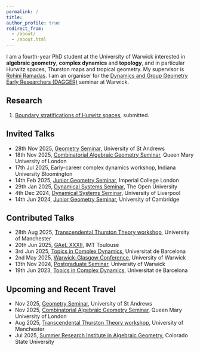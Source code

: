 ```yaml
---
permalink: /
title:
author_profile: true
redirect_from: 
  - /about/
  - /about.html
---
```


I am a fourth-year PhD student at the University of Warwick interested in **algebraic geometry**, **complex dynamics** and **topology**, and in particular Hurwitz spaces, Thurston maps and tropical geometry. My supervisor is [Rohini Ramadas](https://sites.google.com/view/rohini-ramadas/home?authuser=1). I am an organiser for the [Dynamics and Group Geometry Early Researchers (DAGGER)](https://warwick.ac.uk/fac/sci/maths/research/events/seminars/areas/dagger/) seminar at Warwick.    

## Research
1. [Boundary stratifications of Hurwitz spaces](https://arxiv.org/abs/2503.05688), submitted.

## Invited Talks
- 28th Nov 2025, [Geometry Seminar](https://www.thibaultpoiret.com/st-andrews-geometry-seminar), University of St Andrews
- 18th Nov 2025, [Combinatorial Algebraic Geometry Seminar](https://sites.google.com/view/tropical-geometric-comb/home/?authuser=1), Queen Mary University of London
- 17th Jul 2025, Early-career complex dynamics workshop, Indiana University Bloomington
- 14th Feb 2025, [Junior Geometry Seminar](https://www.imperial.ac.uk/geometry/seminars/junior-geometry-seminar/), Imperial College London
- 29th Jan 2025, [Dynamical Systems Seminar](https://sites.google.com/view/oudynamicalsystems/?authuser=1), The Open University
- 4th Dec 2024, [Dynamical Systems Seminar](https://www.liverpool.ac.uk/mathematical-sciences/research/pure-mathematics/dynamical-systems/), University of Liverpool
- 14th Jun 2024, [Junior Geometry Seminar](https://talks.cam.ac.uk/show/index/48314), University of Cambridge

## Contributed Talks
- 28th Aug 2025, [Transcendental Thurston Theory workshop](https://sites.google.com/view/ttt-2025/talk-schedule?authuser=1), University of Manchester
- 20th Jun 2025, [GAeL XXXII](https://sites.google.com/view/gaelxxxii/home?authuser=1), IMT Toulouse
- 3rd Jun 2025, [Topics in Complex Dynamics](https://www.ub.edu/dynsys/tcd2025/), Universitat de Barcelona
- 2nd May 2025, [Warwick-Glasgow Conference](https://www.marctruter.com/conferences), University of Warwick
- 13th Nov 2024, [Postgraduate Seminar](https://warwick.ac.uk/fac/sci/maths/research/events/seminars/areas/postgraduate/), University of Warwick
- 19th Jun 2023, [Topics in Complex Dynamics](https://www.gsd.uab.cat/tcd2023/), Universitat de Barcelona

## Upcoming and Recent Travel
- Nov 2025, [Geometry Seminar](https://www.thibaultpoiret.com/st-andrews-geometry-seminar), University of St Andrews
- Nov 2025, [Combinatorial Algebraic Geometry Seminar](https://sites.google.com/view/tropical-geometric-comb/home/?authuser=1), Queen Mary University of London
- Aug 2025, [Transcendental Thurston Theory workshop](https://sites.google.com/view/ttt-2025/talk-schedule?authuser=1), University of Manchester
- Jul 2025, [Summer Research Institute in Algebraic Geometry](https://sites.google.com/view/2025summerinstitute?authuser=1), Colorado State University
